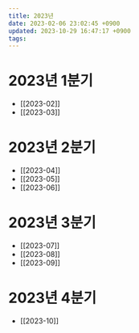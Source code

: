 ```yaml
---
title: 2023년
date: 2023-02-06 23:02:45 +0900
updated: 2023-10-29 16:47:17 +0900
tags: 
---
```

# 2023년 1분기
* [[2023-02]]
* [[2023-03]]

# 2023년 2분기
* [[2023-04]]
* [[2023-05]]
* [[2023-06]]

# 2023년 3분기
- [[2023-07]]
- [[2023-08]]
- [[2023-09]]

# 2023년 4분기
- [[2023-10]]
